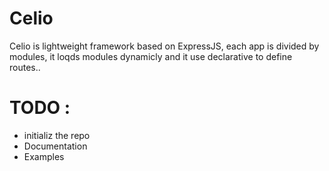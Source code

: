 # Celio
Celio is lightweight framework based on ExpressJS, each app is divided by modules, it loqds modules dynamicly and it use declarative to define routes..

# TODO : 
*  initializ the repo 
*  Documentation
*  Examples
